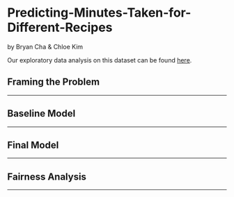 # Predicting-Minutes-Taken-for-Different-Recipes

by Bryan Cha & Chloe Kim

Our exploratory data analysis on this dataset can be found [here](https://sek034.github.io/Impact-of-Number-of-Nutritions/).

## Framing the Problem
---

## Baseline Model
---

## Final Model
---

## Fairness Analysis
---
